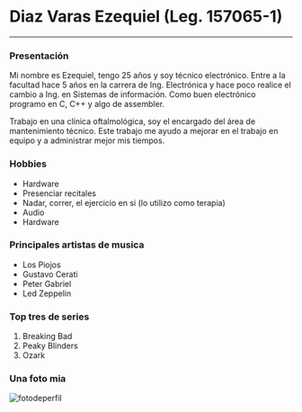 # Diaz Varas Ezequiel (Leg. 157065-1)
___
### Presentación 
Mi nombre es Ezequiel, tengo 25 años y soy técnico electrónico. Entre a la facultad hace 5 años en la carrera de Ing. Electrónica y hace poco realice el cambio a Ing. en Sistemas de información. Como buen electrónico programo en C, C++ y algo de assembler.

Trabajo en una clínica oftalmológica, soy el encargado del área de mantenimiento técnico. Este trabajo me ayudo a mejorar en el trabajo en equipo y a administrar mejor mis tiempos. 

### Hobbies
* Hardware 
* Presenciar recitales
* Nadar, correr, el ejercicio en si (lo utilizo como terapia)
* Audio
* Hardware 

### Principales artistas de musica
* Los Piojos
* Gustavo Cerati
* Peter Gabriel 
* Led Zeppelin

### Top tres de series
1. Breaking Bad
2. Peaky Blinders
3. Ozark

### Una foto mia

![fotodeperfil](https://github.com/pdepmartestm/presentacion-EzequielDV/blob/master/IMG-20190129-WA0012.jpg)

